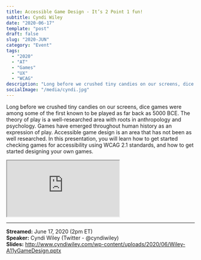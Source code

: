 ```yaml
---
title: Accessible Game Design - It’s 2 Point 1 fun!
subtitle: Cyndi Wiley
date: "2020-06-17"
template: "post"
draft: false
slug: "2020-JUN"
category: "Event"
tags:
  - "2020"
  - "AT"
  - "Games"
  - "UX"
  - "WCAG"
description: "Long before we crushed tiny candies on our screens, dice games were among some of the first known to be played as far back as 5000 BCE. The theory of play is a well-researched area with roots in anthropology and psychology. Games have emerged throughout human history as an expression of play. Accessible game design is an area that has not been as well researched. In this presentation, you will learn how to get started checking games for accessibility using WCAG 2.1 standards, and how to get started designing your own games."
socialImage: "/media/cyndi.jpg"
---
```

Long before we crushed tiny candies on our screens, dice games were among some of the first known to be played as far back as 5000 BCE. The theory of play is a well-researched area with roots in anthropology and psychology. Games have emerged throughout human history as an expression of play. Accessible game design is an area that has not been as well researched. In this presentation, you will learn how to get started checking games for accessibility using WCAG 2.1 standards, and how to get started designing your own games.

<iframe title="Accessible Game Design - It’s 2 point 1 fun! by Cyndi Wiley" src="https://www.youtube.com/embed/AalPcBsIGCs" allow="accelerometer; autoplay; encrypted-media; gyroscope; picture-in-picture" allowfullscreen></iframe>

-----
<b>Streamed:</b> June 17, 2020 (2pm ET)<br>
<b>Speaker:</b> Cyndi Wiley (Twitter - @cyndiwiley)<br>
<b>Slides:</b> http://www.cyndiwiley.com/wp-content/uploads/2020/06/Wiley-A11yGameDesign.pptx